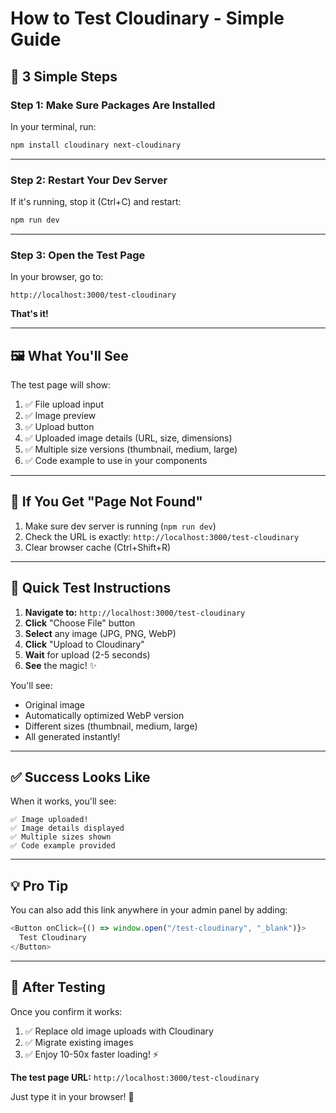 # How to Test Cloudinary - Simple Guide

## 🎯 **3 Simple Steps**

### **Step 1: Make Sure Packages Are Installed**

In your terminal, run:

```bash
npm install cloudinary next-cloudinary
```

---

### **Step 2: Restart Your Dev Server**

If it's running, stop it (Ctrl+C) and restart:

```bash
npm run dev
```

---

### **Step 3: Open the Test Page**

In your browser, go to:

```
http://localhost:3000/test-cloudinary
```

**That's it!**

---

## 🖼️ **What You'll See**

The test page will show:

1. ✅ File upload input
2. ✅ Image preview
3. ✅ Upload button
4. ✅ Uploaded image details (URL, size, dimensions)
5. ✅ Multiple size versions (thumbnail, medium, large)
6. ✅ Code example to use in your components

---

## 🔧 **If You Get "Page Not Found"**

1. Make sure dev server is running (`npm run dev`)
2. Check the URL is exactly: `http://localhost:3000/test-cloudinary`
3. Clear browser cache (Ctrl+Shift+R)

---

## 📝 **Quick Test Instructions**

1. **Navigate to:** `http://localhost:3000/test-cloudinary`
2. **Click** "Choose File" button
3. **Select** any image (JPG, PNG, WebP)
4. **Click** "Upload to Cloudinary"
5. **Wait** for upload (2-5 seconds)
6. **See** the magic! ✨

You'll see:

- Original image
- Automatically optimized WebP version
- Different sizes (thumbnail, medium, large)
- All generated instantly!

---

## ✅ **Success Looks Like**

When it works, you'll see:

```
✅ Image uploaded!
✅ Image details displayed
✅ Multiple sizes shown
✅ Code example provided
```

---

## 💡 **Pro Tip**

You can also add this link anywhere in your admin panel by adding:

```javascript
<Button onClick={() => window.open("/test-cloudinary", "_blank")}>
  Test Cloudinary
</Button>
```

---

## 🚀 **After Testing**

Once you confirm it works:

1. ✅ Replace old image uploads with Cloudinary
2. ✅ Migrate existing images
3. ✅ Enjoy 10-50x faster loading! ⚡

**The test page URL:** `http://localhost:3000/test-cloudinary`

Just type it in your browser! 🙏



